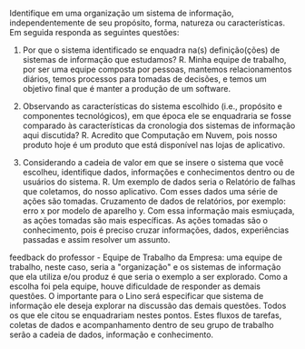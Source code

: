 Identifique em uma organização um sistema de informação, independentemente de seu propósito, forma, natureza ou características. Em seguida responda as seguintes questões: 

1. Por que o sistema identificado se enquadra na(s) definição(ções) de sistemas de informação que estudamos? 
R. Minha equipe de trabalho, por ser uma equipe composta por pessoas, mantemos relacionamentos diários, temos processos para tomadas de decisões, e temos um objetivo final que é manter a produção de um software.

2. Observando as características do sistema escolhido (i.e., propósito e componentes tecnológicos), em que época ele se enquadraria se fosse comparado às características da cronologia dos sistemas de informação aqui discutida? 
R. Acredito que Computação em Nuvem, pois nosso produto hoje é um produto que está disponível nas lojas de aplicativo.

3. Considerando a cadeia de valor em que se insere o sistema que você escolheu, identifique dados, informações e conhecimentos dentro ou de usuários do sistema.
R. 
Um exemplo de dados seria o Relatório de falhas que coletamos, do nosso aplicativo. Com esses dados uma série de ações são tomadas.
Cruzamento de dados de relatórios, por exemplo: erro x por modelo de aparelho y. Com essa informação mais esmiuçada, as ações tomadas são mais específicas.
As ações tomadas são o conhecimento, pois é preciso cruzar informações, dados, experiências passadas e assim resolver um assunto.


feedback do professor -
Equipe de Trabalho da Empresa: uma equipe de trabalho, neste caso, seria a "organização" e os sistemas de informação que ela utiliza e/ou produz é que seria o exemplo a ser explorado. Como a escolha foi pela equipe, houve dificuldade de responder as demais questões. O importante para o Lino será especificar que sistema de informação ele deseja explorar na discussão das demais questões. Todos os que ele citou se enquadrariam nestes pontos. Estes fluxos de tarefas, coletas de dados e acompanhamento dentro de seu grupo de trabalho serão a cadeia de dados, informação e conhecimento.